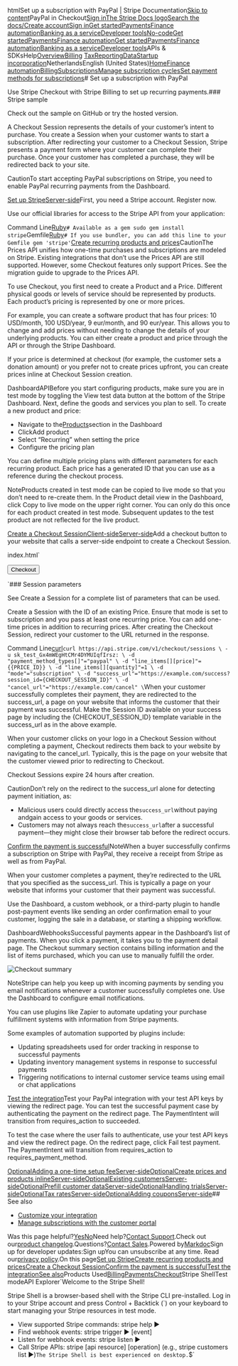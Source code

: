 htmlSet up a subscription with PayPal | Stripe Documentation[Skip to content](#main-content)PayPal in Checkout[Sign in](https://dashboard.stripe.com/login?redirect=https%3A%2F%2Fdocs.stripe.com%2Fbilling%2Fsubscriptions%2Fpaypal-subscription-mode)[The Stripe Docs logo](/)[Search the docs/](#)[Create account](https://dashboard.stripe.com/register/billing)[Sign in](https://dashboard.stripe.com/login?redirect=https%3A%2F%2Fdocs.stripe.com%2Fbilling%2Fsubscriptions%2Fpaypal-subscription-mode)[Get started](/get-started)[Payments](/payments)[Finance automation](/finance-automation)[Banking as a service](/financial-services)[Developer tools](/development)[No-code](/no-code)[Get started](/get-started)[Payments](/payments)[Finance automation](/finance-automation)[](#)[Get started](/get-started)[Payments](/payments)[Finance automation](/finance-automation)[Banking as a service](/financial-services)[Developer tools](/development)[](#)APIs & SDKsHelp[Overview](/docs/finance-automation)[Billing](#)
[Tax](#)[Reporting](#)[Data](#)[Startup incorporation](#)NetherlandsEnglish (United States)[](#)[](#)[Home](/docs)[Finance automation](/docs/finance-automation)[Billing](/docs/billing)[Subscriptions](/docs/subscriptions)[Manage subscription cycles](/docs/billing/subscriptions/change)[Set payment methods for subscriptions](/docs/billing/subscriptions/payment-methods-setting)# Set up a subscription with PayPal

Use Stripe Checkout with Stripe Billing to set up recurring payments.### Stripe sample

Check out the sample on GitHub or try the hosted version.

A Checkout Session represents the details of your customer’s intent to purchase. You create a Session when your customer wants to start a subscription. After redirecting your customer to a Checkout Session, Stripe presents a payment form where your customer can complete their purchase. Once your customer has completed a purchase, they will be redirected back to your site.

CautionTo start accepting PayPal subscriptions on Stripe, you need to enable PayPal recurring payments from the Dashboard.

[Set up StripeServer-side](#web-setup)First, you need a Stripe account. Register now.

Use our official libraries for access to the Stripe API from your application:

Command Line[Ruby](#)`# Available as a gem
sudo gem install stripe`Gemfile[Ruby](#)`# If you use bundler, you can add this line to your Gemfile
gem 'stripe'`[Create recurring products and prices](#create-products-and-prices)CautionThe Prices API unifies how one-time purchases and subscriptions are modeled on Stripe. Existing integrations that don’t use the Prices API are still supported. However, some Checkout features only support Prices. See the migration guide to upgrade to the Prices API.

To use Checkout, you first need to create a Product and a Price. Different physical goods or levels of service should be represented by products. Each product’s pricing is represented by one or more prices.

For example, you can create a software product that has four prices: 10 USD/month, 100 USD/year, 9 eur/month, and 90 eur/year. This allows you to change and add prices without needing to change the details of your underlying products. You can either create a product and price through the API or through the Stripe Dashboard.

If your price is determined at checkout (for example, the customer sets a donation amount) or you prefer not to create prices upfront, you can create prices inline at Checkout Session creation.

DashboardAPIBefore you start configuring products, make sure you are in test mode by toggling the View test data button at the bottom of the Stripe Dashboard. Next, define the goods and services you plan to sell. To create a new product and price:

- Navigate to the[Products](https://dashboard.stripe.com/products)section in the Dashboard
- ClickAdd product
- Select “Recurring” when setting the price
- Configure the pricing plan

You can define multiple pricing plans with different parameters for each recurring product. Each price has a generated ID that you can use as a reference during the checkout process.

NoteProducts created in test mode can be copied to live mode so that you don’t need to re-create them. In the Product detail view in the Dashboard, click Copy to live mode on the upper right corner. You can only do this once for each product created in test mode. Subsequent updates to the test product are not reflected for the live product.

[Create a Checkout SessionClient-sideServer-side](#create-checkout-session)Add a checkout button to your website that calls a server-side endpoint to create a Checkout Session.

index.html`<html>
  <head>
    <title>Checkout</title>
  </head>
  <body>
    <form action="/create-checkout-session" method="POST">
      <button type="submit">Checkout</button>
    </form>
  </body>
</html>`### Session parameters

See Create a Session for a complete list of parameters that can be used.

Create a Session with the ID of an existing Price. Ensure that mode is set to subscription and you pass at least one recurring price. You can add one-time prices in addition to recurring prices. After creating the Checkout Session, redirect your customer to the URL returned in the response.

Command Line[curl](#)`curl https://api.stripe.com/v1/checkout/sessions \
  -u sk_test_Gx4mWEgHtCMr4DYMUIqfIrsz: \
  -d "payment_method_types[]"="paypal" \
  -d "line_items[][price]"={{PRICE_ID}} \
  -d "line_items[][quantity]"=1 \
  -d "mode"="subscription" \
  -d "success_url"="https://example.com/success?session_id={CHECKOUT_SESSION_ID}" \
  -d "cancel_url"="https://example.com/cancel" \`When your customer successfully completes their payment, they are redirected to the success_url, a page on your website that informs the customer that their payment was successful. Make the Session ID available on your success page by including the {CHECKOUT_SESSION_ID} template variable in the success_url as in the above example.

When your customer clicks on your logo in a Checkout Session without completing a payment, Checkout redirects them back to your website by navigating to the cancel_url. Typically, this is the page on your website that the customer viewed prior to redirecting to Checkout.

Checkout Sessions expire 24 hours after creation.

CautionDon’t rely on the redirect to the success_url alone for detecting payment initiation, as:

- Malicious users could directly access the`success_url`without paying andgain access to your goods or services.
- Customers may not always reach the`success_url`after a successful payment—they might close their browser tab before the redirect occurs.

[Confirm the payment is successful](#payment-success)NoteWhen a buyer successfully confirms a subscription on Stripe with PayPal, they receive a receipt from Stripe as well as from PayPal.

When your customer completes a payment, they’re redirected to the URL that you specified as the success_url. This is typically a page on your website that informs your customer that their payment was successful.

Use the Dashboard, a custom webhook, or a third-party plugin to handle post-payment events like sending an order confirmation email to your customer, logging the sale in a database, or starting a shipping workflow.

DashboardWebhooksSuccessful payments appear in the Dashboard’s list of payments. When you click a payment, it takes you to the payment detail page. The Checkout summary section contains billing information and the list of items purchased, which you can use to manually fulfill the order.

![Checkout summary](https://b.stripecdn.com/docs-statics-srv/assets/source.16d3029596357c80a8efdbbfe106108a.png)

NoteStripe can help you keep up with incoming payments by sending you email notifications whenever a customer successfully completes one. Use the Dashboard to configure email notifications.

You can use plugins like Zapier to automate updating your purchase fulfillment systems with information from Stripe payments.

Some examples of automation supported by plugins include:

- Updating spreadsheets used for order tracking in response to successful payments
- Updating inventory management systems in response to successful payments
- Triggering notifications to internal customer service teams using email or chat applications

[Test the integration](#testing)Test your PayPal integration with your test API keys by viewing the redirect page. You can test the successful payment case by authenticating the payment on the redirect page. The PaymentIntent will transition from requires_action to succeeded.

To test the case where the user fails to authenticate, use your test API keys and view the redirect page. On the redirect page, click Fail test payment. The PaymentIntent will transition from requires_action to requires_payment_method.

[OptionalAdding a one-time setup feeServer-side](#adding-setup-fee)[OptionalCreate prices and products inlineServer-side](#creating-prices-inline)[OptionalExisting customersServer-side](#handling-existing-customers)[OptionalPrefill customer dataServer-side](#prefilling-customer-data)[OptionalHandling trialsServer-side](#handling-checkout-trials)[OptionalTax ratesServer-side](#tax-rates)[OptionalAdding couponsServer-side](#coupons)## See also

- [Customize your integration](/payments/checkout/customization)
- [Manage subscriptions with the customer portal](/billing/subscriptions/build-subscriptions?ui=stripe-hosted)

Was this page helpful?[Yes](#)[No](#)Need help?[Contact Support](https://support.stripe.com/).Check out our[product changelog](https://stripe.com/blog/changelog).Questions?[Contact Sales](https://stripe.com/contact/sales).Powered by[Markdoc](https://markdoc.dev)Sign up for developer updates:Sign upYou can unsubscribe at any time. Read our[privacy policy](https://stripe.com/privacy).On this page[Set up Stripe](#web-setup)[Create recurring products and prices](#create-products-and-prices)[Create a Checkout Session](#create-checkout-session)[Confirm the payment is successful](#payment-success)[Test the integration](#testing)[See also](#see-also)Products Used[Billing](/billing)[Payments](/payments)[Checkout](/payments/checkout)Stripe ShellTest modeAPI Explorer[](https://stripe.com/docs/stripe-cli#install)`Welcome to the Stripe Shell!

Stripe Shell is a browser-based shell with the Stripe CLI pre-installed. Log in to your
Stripe account and press Control + Backtick (`) on your keyboard to start managing your Stripe
resources in test mode.

- View supported Stripe commands: stripe help ▶️
- Find webhook events: stripe trigger ▶️ [event]
- Listen for webhook events: stripe listen ▶
- Call Stripe APIs: stripe [api resource] [operation] (e.g., stripe customers list ▶️)`The Stripe Shell is best experienced on desktop.`$`